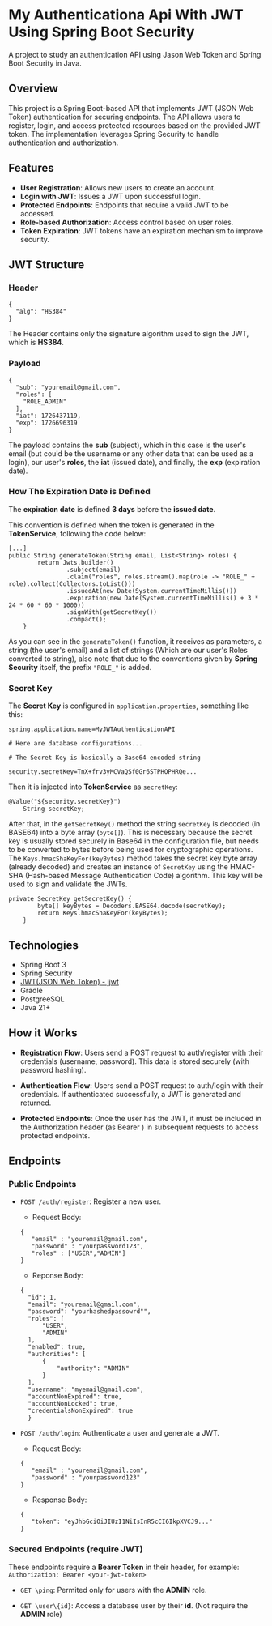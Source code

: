 # My Authenticationa Api With JWT Using Spring Boot Security

A project to study an authentication API using Jason Web Token and Spring Boot Security in Java.

## Overview

This project is a Spring Boot-based API that implements JWT (JSON Web Token) authentication for securing endpoints. The API allows users to register, login, and access protected resources based on the provided JWT token. The implementation leverages Spring Security to handle authentication and authorization.

## Features

- **User Registration**: Allows new users to create an account.
- **Login with JWT**: Issues a JWT upon successful login.
- **Protected Endpoints**: Endpoints that require a valid JWT to be accessed.
- **Role-based Authorization**: Access control based on user roles.
- **Token Expiration**: JWT tokens have an expiration mechanism to improve security.

## JWT Structure

### Header
```
{
  "alg": "HS384"
}
```
The Header contains only the signature algorithm used to sign the JWT, which is **HS384**.

### Payload
```
{
  "sub": "youremail@gmail.com",
  "roles": [
    "ROLE_ADMIN"
  ],
  "iat": 1726437119,
  "exp": 1726696319
}
```
The payload contains the **sub** (subject), which in this case is the user's email (but could be the username or any other data that can be used as a login), our user's **roles**, the **iat** (issued date), and finally, the **exp** (expiration date).

### How The Expiration Date is Defined

The **expiration date** is defined **3 days** before the **issued date**.

This convention is defined when the token is generated in the **TokenService**, following the code below:

```
[...]
public String generateToken(String email, List<String> roles) {
		return Jwts.builder()
				.subject(email)
				.claim("roles", roles.stream().map(role -> "ROLE_" + role).collect(Collectors.toList()))
				.issuedAt(new Date(System.currentTimeMillis()))
				.expiration(new Date(System.currentTimeMillis() + 3 * 24 * 60 * 60 * 1000))
				.signWith(getSecretKey())
				.compact();
	}
```

As you can see in the `generateToken()` function, it receives as parameters, a string (the user's email) and a list of strings (Which are our user's Roles converted to string), also note that due to the conventions given by **Spring Security** itself, the prefix `"ROLE_"` is added.

### Secret Key

The **Secret Key** is configured in `application.properties`, something like this:

```
spring.application.name=MyJWTAuthenticationAPI

# Here are database configurations...

# The Secret Key is basically a Base64 encoded string 

security.secretKey=TnX+frv3yMCVaQSf0Gr6STPHOPHRQe...
```
Then it is injected into **TokenService** as `secretKey`:

```
@Value("${security.secretKey}")
	String secretKey;
```

After that, in the `getSecretKey()` method the string `secretKey` is decoded (in BASE64) into a byte array (`byte[]`). This is necessary because the secret key is usually stored securely in Base64 in the configuration file, but needs to be converted to bytes before being used for cryptographic operations.
The `Keys.hmacShaKeyFor(keyBytes)` method takes the secret key byte array (already decoded) and creates an instance of `SecretKey` using the HMAC-SHA (Hash-based Message Authentication Code) algorithm. This key will be used to sign and validate the JWTs.

```
private SecretKey getSecretKey() {
		byte[] keyBytes = Decoders.BASE64.decode(secretKey);
		return Keys.hmacShaKeyFor(keyBytes);
	}
```

## Technologies

- Spring Boot 3
- Spring Security
- [JWT(JSON Web Token) - jjwt](https://github.com/jwtk/jjwt)
- Gradle
- PostgreeSQL
- Java 21+

## How it Works

- **Registration Flow**: Users send a POST request to auth/register with their credentials (username, password). This data is stored securely (with password hashing).

- **Authentication Flow**: Users send a POST request to auth/login with their credentials. If authenticated successfully, a JWT is generated and returned.

- **Protected Endpoints**: Once the user has the JWT, it must be included in the Authorization header (as Bearer <token>) in subsequent requests to access protected endpoints.

## Endpoints

### Public Endpoints

- `POST /auth/register`: Register a new user.
  - Request Body:
  
  ```
  {
     "email" : "youremail@gmail.com",
     "password" : "yourpassword123",
     "roles" : ["USER","ADMIN"]
  }
  
  ```
  - Reponse Body:
  
  ```
  {
    "id": 1,
    "email": "youremail@gmail.com",
    "password": "yourhashedpassowrd"",
    "roles": [
        "USER",
        "ADMIN"
    ],
    "enabled": true,
    "authorities": [
        {
            "authority": "ADMIN"
        }
    ],
    "username": "myemail@gmail.com",
    "accountNonExpired": true,
    "accountNonLocked": true,
    "credentialsNonExpired": true
    }
  ```
- `POST /auth/login`: Authenticate a user and generate a JWT.
  - Request Body:
  ```
  {
     "email" : "youremail@gmail.com",
     "password" : "yourpassword123"
  }
  ```
  - Response Body:
  ```
  {
     "token": "eyJhbGciOiJIUzI1NiIsInR5cCI6IkpXVCJ9..."
  }
  ```
### Secured Endpoints (require JWT)

These endpoints require a **Bearer Token** in their header, for example:
`Authorization: Bearer <your-jwt-token>`
  
- `GET \ping`: Permited only for users with the **ADMIN** role.
  
- `GET \user\{id}`: Access a database user by their **id**. (Not require the **ADMIN** role)

